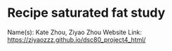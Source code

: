 # Recipe saturated fat study
Name(s): Kate Zhou, Ziyao Zhou
Website Link: https://ziyaozzz.github.io/dsc80_project4_html/
